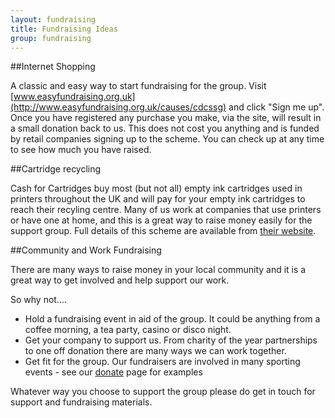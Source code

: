 ```yaml
---
layout: fundraising
title: Fundraising Ideas
group: fundraising
---
```


##Internet Shopping 

A classic and easy way to start fundraising for the group. Visit [www.easyfundraising.org.uk](http://www.easyfundraising.org.uk/causes/cdcssg) and click "Sign me up".
Once you have registered any purchase you make, via the site, will result in a small donation back to us. This does not cost you anything and is funded by retail companies signing up to the scheme.
You can check up at any time to see how much you have raised. 

##Cartridge recycling

Cash for Cartridges buy most (but not all) empty ink cartridges used in printers throughout the UK and will pay for your empty ink cartridges to reach their recyling centre.
Many of us work at companies that use printers or have one at home, and this is a great way to raise money easily for the support group. 
Full details of this scheme are available from [their website](http://www.cashforcartridges.co.uk).

##Community and Work Fundraising

There are many ways to raise money in your local community and it is a great way to get involved and help support our work.

So why not....

* Hold a fundraising event in aid of the group. It could be anything from a coffee morning, a tea party, casino or disco night. 
* Get your company to support us. From charity of the year partnerships to one off donation there are many ways we can work together.
* Get fit for the group. Our fundraisers are involved in many sporting events - see our [donate](donate.html) page for examples

Whatever way you choose to support the group please do get in touch for support and fundraising materials.